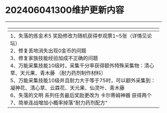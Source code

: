 # 202406041300维护更新内容

| <p></p><table data-header-hidden><thead><tr><th></th></tr></thead><tbody><tr><td>1、失落的炼金术5 奖励修改为随机获得参观票1~5张（详情见论坛）<br>2、修复丢地消失出现0金币的问题<br>3、修复家族技能经验加成不正确的问题<br>4、万能采集技能10级时，采集千分率获得额外特殊采集物：清心草、天元果、青木藤 （耐力药剂制作材料）<br>5、万能采集技能10级并且耐力大于等于75时，可以额外采集到：  凝神花、清心草、云霖花、天元果、仙灵叶、青木藤<br>6、失落的文明 系列任务最后奖励更改为 卡尔蒂姆神器 获得两个<br>7、简单连战增加小概率掉落"耐力药剂配方"</td></tr></tbody></table> |
| -------------------------------------------------------------------------------------------------------------------------------------------------------------------------------------------------------------------------------------------------------------------------------------------------------------------------------------------------------------------- |
